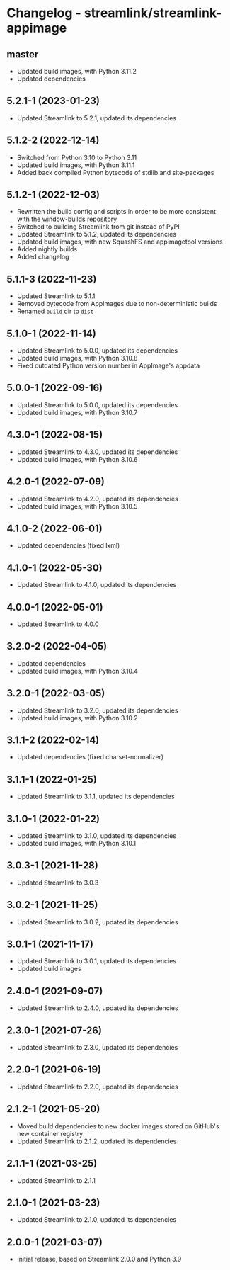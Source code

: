 Changelog - streamlink/streamlink-appimage
====

## master

- Updated build images, with Python 3.11.2
- Updated dependencies

## 5.2.1-1 (2023-01-23)

- Updated Streamlink to 5.2.1, updated its dependencies

## 5.1.2-2 (2022-12-14)

- Switched from Python 3.10 to Python 3.11
- Updated build images, with Python 3.11.1
- Added back compiled Python bytecode of stdlib and site-packages

## 5.1.2-1 (2022-12-03)

- Rewritten the build config and scripts in order to be more consistent with the window-builds repository
- Switched to building Streamlink from git instead of PyPI
- Updated Streamlink to 5.1.2, updated its dependencies
- Updated build images, with new SquashFS and appimagetool versions
- Added nightly builds
- Added changelog

## 5.1.1-3 (2022-11-23)

- Updated Streamlink to 5.1.1
- Removed bytecode from AppImages due to non-deterministic builds
- Renamed `build` dir to `dist`

## 5.1.0-1 (2022-11-14)

- Updated Streamlink to 5.0.0, updated its dependencies
- Updated build images, with Python 3.10.8
- Fixed outdated Python version number in AppImage's appdata

## 5.0.0-1 (2022-09-16)

- Updated Streamlink to 5.0.0, updated its dependencies
- Updated build images, with Python 3.10.7

## 4.3.0-1 (2022-08-15)

- Updated Streamlink to 4.3.0, updated its dependencies
- Updated build images, with Python 3.10.6

## 4.2.0-1 (2022-07-09)

- Updated Streamlink to 4.2.0, updated its dependencies
- Updated build images, with Python 3.10.5

## 4.1.0-2 (2022-06-01)

- Updated dependencies (fixed lxml)

## 4.1.0-1 (2022-05-30)

- Updated Streamlink to 4.1.0, updated its dependencies

## 4.0.0-1 (2022-05-01)

- Updated Streamlink to 4.0.0

## 3.2.0-2 (2022-04-05)

- Updated dependencies
- Updated build images, with Python 3.10.4

## 3.2.0-1 (2022-03-05)

- Updated Streamlink to 3.2.0, updated its dependencies
- Updated build images, with Python 3.10.2

## 3.1.1-2 (2022-02-14)

- Updated dependencies (fixed charset-normalizer)

## 3.1.1-1 (2022-01-25)

- Updated Streamlink to 3.1.1, updated its dependencies

## 3.1.0-1 (2022-01-22)

- Updated Streamlink to 3.1.0, updated its dependencies
- Updated build images, with Python 3.10.1

## 3.0.3-1 (2021-11-28)

- Updated Streamlink to 3.0.3

## 3.0.2-1 (2021-11-25)

- Updated Streamlink to 3.0.2, updated its dependencies

## 3.0.1-1 (2021-11-17)

- Updated Streamlink to 3.0.1, updated its dependencies
- Updated build images

## 2.4.0-1 (2021-09-07)

- Updated Streamlink to 2.4.0, updated its dependencies

## 2.3.0-1 (2021-07-26)

- Updated Streamlink to 2.3.0, updated its dependencies

## 2.2.0-1 (2021-06-19)

- Updated Streamlink to 2.2.0, updated its dependencies

## 2.1.2-1 (2021-05-20)

- Moved build dependencies to new docker images stored on GitHub's new container registry
- Updated Streamlink to 2.1.2, updated its dependencies

## 2.1.1-1 (2021-03-25)

- Updated Streamlink to 2.1.1

## 2.1.0-1 (2021-03-23)

- Updated Streamlink to 2.1.0, updated its dependencies

## 2.0.0-1 (2021-03-07)

- Initial release, based on Streamlink 2.0.0 and Python 3.9
